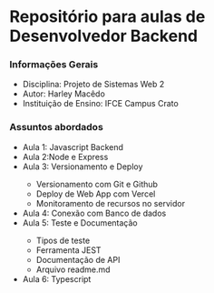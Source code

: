 <h1>Repositório para aulas de Desenvolvedor Backend</h1>

<h3>Informações Gerais</h3>
<ul>
    <li>Disciplina: Projeto de Sistemas Web 2</li>
    <li>Autor: Harley Macêdo</li>
    <li>Instituição de Ensino: IFCE Campus Crato</li>
</ul>

<h3>Assuntos abordados</h3>
<ul>
    <li>Aula 1: Javascript Backend</li>
    <li>Aula 2:Node e Express</li>
    <li>Aula 3: Versionamento e Deploy</li>
        <ul>
            <li>Versionamento com Git e Github</li>
            <li>Deploy de Web App com Vercel</li>
            <li>Monitoramento de recursos no servidor</li>
        </ul>
    <li>Aula 4: Conexão com Banco de dados</li>
    <li>Aula 5: Teste e Documentação</li>
        <ul>
            <li>Tipos de teste</li>
            <li>Ferramenta JEST</li>
            <li>Documentação de API</li>
            <li>Arquivo readme.md</li>
        </ul>
    <li>Aula 6: Typescript</li>
</ul>